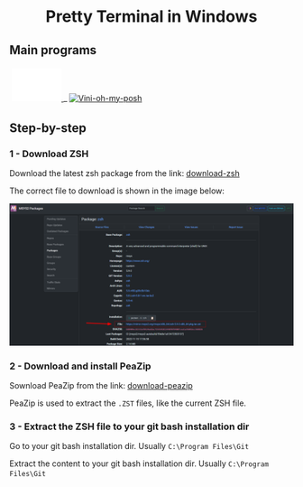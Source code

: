 <h1 align="center">Pretty Terminal in Windows</h1>

## Main programs 

<p style='margin: 20px 4px 32px;'>
    <a href="https://github.com/ohmyzsh/ohmyzsh/wiki/Installing-ZSH" target="_blank" rel="noopener noreferrer">
        <img src="https://github.com/Zsh-art/logo/blob/main/png/white_horizontal_icon.png?raw=true" alt="Vini-zsh" width="88" height="58" />
    </a>_
    <a href="https://ohmyposh.dev/" target="_blank" rel="noreferrer">
        <img src="https://raw.githubusercontent.com/jandedobbeleer/oh-my-posh/main/website/static/img/logo.png" alt="Vini-oh-my-posh" width="90" height="60" />
    </a>
</p>

## Step-by-step

### 1 - Download ZSH 

Download the latest zsh package from the link: [download-zsh](https://packages.msys2.org/package/zsh?repo=msys&variant=x86_64)

The correct file to download is shown in the image below:

![zsh-download](https://github.com/Vinicius999/pretty-terminal-windows/blob/main/images/link-download-zsh.png)


### 2 - Download and install PeaZip

Sownload PeaZip from the link: [download-peazip](https://peazip.github.io/index.html)

PeaZip is used to extract the `.ZST` files, like the current ZSH file.


### 3 - Extract the ZSH file to your git bash installation dir 

Go to your git bash installation dir. Usually `C:\Program Files\Git`

Extract the content to your git bash installation dir. Usually `C:\Program Files\Git`

